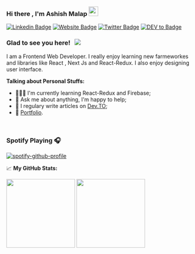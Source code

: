 ### Hi there , I'm Ashish Malap <img src="https://media.giphy.com/media/hvRJCLFzcasrR4ia7z/giphy.gif" width="25px">

[![Linkedin Badge](https://img.shields.io/badge/-LinkedIn-0e76a8?style=flat-square&logo=Linkedin&logoColor=white)](https://www.linkedin.com/in/ashish-malap)
[![Website Badge](https://img.shields.io/badge/Website-3b5998?style=flat-square&logo=google-chrome&logoColor=white)](https://stoic-lumiere-2c9502.netlify.app/)
[![Twitter Badge](https://img.shields.io/badge/-Twitter-00acee?style=flat-square&logo=Twitter&logoColor=white)](https://twitter.com/malapashish10)
[![DEV to Badge](https://img.shields.io/badge/dev.to-0A0A0A?style=for-the-badge&logo=dev.to&logoColor=white)](https://dev.to/malapashish)

### Glad to see you here! &nbsp; ![](https://visitor-badge.glitch.me/badge?page_id=malapashish.malapashish)
I am a Frontend Web Developer. I really enjoy learning new farmeworkes and libraries like React , Next Js and React-Redux. I also enjoy designing user interface.   
 
**Talking about Personal Stuffs:** 

- 👨🏻‍💻 I'm currently learning React-Redux and Firebase;
- 💬 Ask me about anything, I'm happy to help;
- 📝 I regulary write articles on [Dev.TO](https://dev.to/malapashish);
- 📝 [Portfolio](https://stoic-lumiere-2c9502.netlify.app/).

</br>

### Spotify Playing 🎧
[![spotify-github-profile](https://spotify-github-profile.vercel.app/api/view?uid=3176uakxogvk4dsstbblqwd4lfva&cover_image=true&theme=compact)](https://spotify-github-profile.vercel.app/api/view?uid=3176uakxogvk4dsstbblqwd4lfva&redirect=true)
 
📈 **My GitHub Stats:**
<p>
  <img height="180em" src="https://github-readme-stats.vercel.app/api?username=malapashish&show_icons=true&hide_border=true&&count_private=true&include_all_commits=true" />
  <img height="180em" src="https://github-readme-stats.vercel.app/api/top-langs/?username=malapashish&show_icons=true&hide_border=true&layout=compact&langs_count=8"/>
</p>
